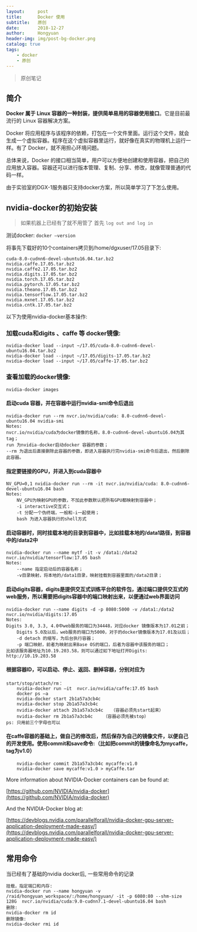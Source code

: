 ```yaml
---
layout:     post
title:      Docker 使用
subtitle:   原创
date:       2018-12-27
author:     Hongyuan
header-img: img/post-bg-docker.png
catalog: true
tags:
    - docker
    - 原创
---
```



> 原创笔记

## 简介
**Docker 属于 Linux 容器的一种封装，提供简单易用的容器使用接口**。它是目前最流行的 Linux 容器解决方案。

Docker 将应用程序与该程序的依赖，打包在一个文件里面。运行这个文件，就会生成一个虚拟容器。程序在这个虚拟容器里运行，就好像在真实的物理机上运行一样。有了 Docker，就不用担心环境问题。

总体来说，Docker 的接口相当简单，用户可以方便地创建和使用容器，把自己的应用放入容器。容器还可以进行版本管理、复制、分享、修改，就像管理普通的代码一样。

由于实验室的DGX-1服务器只支持docker方案，所以简单学习了下怎么使用。

## nvidia-docker的初始安装
> 如果机器上已经有了就不用管了
首先 `log out and log in `

测试docker: `docker –version`

将事先下载好的10个containers拷贝到/home/dgxuser/17.05目录下:
```
cuda-8.0-cudnn6-devel-ubuntu16.04.tar.bz2 
nvidia.caffe.17.05.tar.bz2
nvidia.caffe2.17.05.tar.bz2
nvidia.digits.17.05.tar.bz2
nvidia.torch.17.05.tar.bz2 
nvidia.pytorch.17.05.tar.bz2
nvidia.theano.17.05.tar.bz2
nvidia.tensorflow.17.05.tar.bz2
nvidia.mxnet.17.05.tar.bz2
nvidia.cntk.17.05.tar.bz2
```

以下为使用nvidia-docker基本操作:

### 加载cuda和digits 、caffe 等 docker镜像:
```
nvidia-docker load --input ~/17.05/cuda-8.0-cudnn6-devel-ubuntu16.04.tar.bz2
nvidia-docker load --input ~/17.05/digits-17.05.tar.bz2
nvidia-docker load --input ~/17.05/caffe-17.05.tar.bz2
```

### 查看加载的docker镜像:
```
nvidia-docker images
```
#### 启动cuda 容器，并在容器中运行nvidia-smi命令后退出
```
nvidia-docker run --rm nvcr.io/nvidia/cuda: 8.0-cudnn6-devel-ubuntu16.04 nvidia-smi
Notes: 
nvcr.io/nvidia/cuda为docker镜像的名称，8.0-cudnn6-devel-ubuntu16.04为其tag；
run 为nvidia-docker启动docker 容器的参数；
--rm 为退出后直接删除此容器的参数，即进入容器执行完nvidia-smi命令后退出，然后删除此容器。
```
#### 指定要链接的GPU，并进入到cuda容器中
```
NV_GPU=0,1 nvidia-docker run --rm -it nvcr.io/nvidia/cuda: 8.0-cudnn6-devel-ubuntu16.04 bash
Notes:
	NV_GPU为映射GPU的参数，不加此参数默认把所有GPU都映射到容器中；
	-i interactive交互式；
	-t 分配一个伪终端，一般和-i一起使用；
	bash 为进入容器执行的shell方式

```
#### 启动容器时，同时挂载本地的目录到容器中，比如挂载本地的/data1路径，到容器中的/data2中 
```
nvidia-docker run --name mytf -it -v /data1:/data2  nvcr.io/nvidia/tensorflow:17.05 bash
Notes:
	--name 指定启动后的容器名称；
	-v目录映射，将本地的/data1目录，映射挂载到容器里面的/data2目录；
```
#### 启动digits容器，digits是提供交互式训练平台的软件包，通过端口提供交互式的web服务，所以需要把digits容器中的端口映射出来，以便通过web界面访问
```
nvidia-docker run --name digits -d -p 8080:5000 -v /data1:/data2  nvcr.io/nvidia/digits:17.05
Notes:
Digits 3.0, 3.3, 4.0中web服务的端口为34448，对应docker 镜像版本为17.01之前；
	Digits 5.0及以后，web服务的端口为5000，对于的docker镜像版本为17.01及以后；
	-d detach 的缩写，为后台执行容器；
	-p 端口映射，前者为映射出来Base OS的端口，后者为容器中该服务的端口；
比如该服务器地址为10.19.203.58，则可以通过如下地址打开Digits: http://10.19.203.58
```
#### 根据容器ID，可以启动、停止、返回、删掉容器，分别对应为
```
start/stop/attach/rm：
	nvidia-docker run –it  nvcr.io/nvidia/caffe:17.05 bash
	docker ps –a
	nvidia-docker start 2b1a57a3cb4c
	nvidia-docker stop 2b1a57a3cb4c
	nvidia-docker attach 2b1a57a3cb4c	（容器必须先start起来）
	nvidia-docker rm 2b1a57a3cb4c    （容器必须先被stop）	
ps: 只用前三个字母也可以
```
#### 在caffe容器的基础上，做自己的修改后，然后保存为自己的镜像文件，以便自己的开发使用。使用commit和save命令:（比如把commit的镜像命名为mycaffe，tag为v1.0）
```
	nvidia-docker commit 2b1a57a3cb4c mycaffe:v1.0
	nvidia-docker save mycaffe:v1.0 > myCaffe.tar
```
More information about NVIDIA-Docker containers can be found at:

[https://github.com/NVIDIA/nvidia-docker](https://github.com/NVIDIA/nvidia-docker) 

And the NVIDIA-Docker blog at:

[https://devblogs.nvidia.com/parallelforall/nvidia-docker-gpu-server-application-deployment-made-easy/](https://devblogs.nvidia.com/parallelforall/nvidia-docker-gpu-server-application-deployment-made-easy/)

## 常用命令
当已经有了基础的nvidia docker后, 一些常用命令的记录
```
挂载，指定端口和内存:
nvidia-docker run --name hongyuan -v /raid/hongyuan_workspace/:/home/hongyuan/ -it -p 6080:80 --shm-size 128G  nvcr.io/nvidia/cuda:9.0-cudnn7.1-devel-ubuntu16.04 bash
删除:
nvidia-docker rm id
删除镜像:
nvidia-docker rmi id
```

